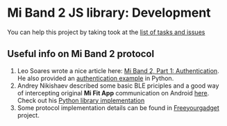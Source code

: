 # Mi Band 2 JS library: Development

You can help this project by taking took at the [list of tasks and issues](https://github.com/vshymanskyy/miband-js/issues)

## Useful info on Mi Band 2 protocol

1. Leo Soares wrote a nice article here: [Mi Band 2, Part 1: Authentication](https://leojrfs.github.io/writing/miband2-part1-auth/). He also provided an [authentication example](https://github.com/leojrfs/miband2) in Python.
2. Andrey Nikishaev described some basic BLE priciples and a good way of intercepting original **Mi Fit App** communication on Android [here](https://medium.com/@a.nikishaev/how-i-hacked-xiaomi-miband-2-to-control-it-from-linux-a5bd2f36d3ad). Check out his [Python library implementation](https://github.com/creotiv/MiBand2)
3. Some protocol implementation details can be found in [Freeyourgadget](https://github.com/Freeyourgadget/Gadgetbridge/tree/master/app/src/main/java/nodomain/freeyourgadget/gadgetbridge/service/devices/miband2) project.
